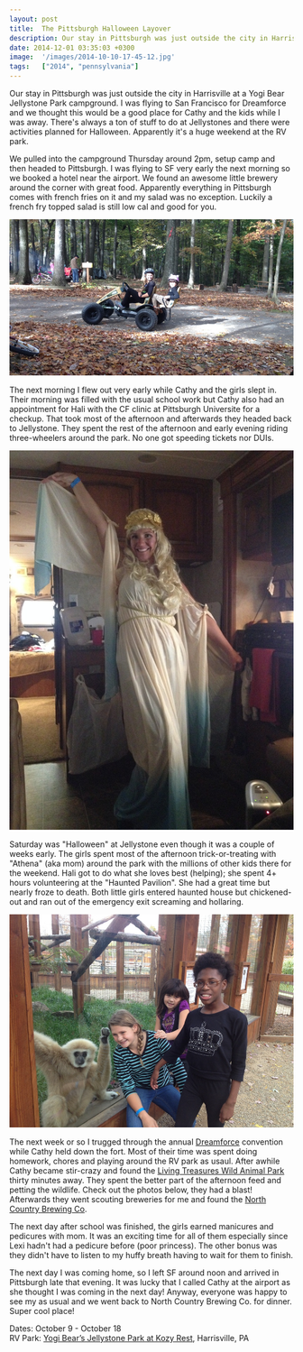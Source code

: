 ```yaml
---
layout: post
title:  The Pittsburgh Halloween Layover
description: Our stay in Pittsburgh was just outside the city in Harrisville at a Yogi B...
date: 2014-12-01 03:35:03 +0300
image:  '/images/2014-10-10-17-45-12.jpg'
tags:   ["2014", "pennsylvania"]
---
```

<p>Our stay in Pittsburgh was just outside the city in Harrisville at a Yogi Bear Jellystone Park campground. I was flying to San Francisco for Dreamforce and we thought this would be a good place for Cathy and the kids while I was away. There's always a ton of stuff to do at Jellystones and there were activities planned for Halloween. Apparently it's a huge weekend at the RV park.</p>
<p>We pulled into the campground Thursday around 2pm, setup camp and then headed to Pittsburgh. I was flying to SF very early the next morning so we booked a hotel near the airport. We found an awesome little brewery around the corner with great food. Apparently everything in Pittsburgh comes with french fries on it and my salad was no exception. Luckily a french fry topped salad is still low cal and good for you.</p>
<p><img src="images/2014-10-11-15-38-07.jpg" alt="" ></p>
<p>The next morning I flew out very early while Cathy and the girls slept in. Their morning was filled with the usual school work but Cathy also had an appointment for Hali with the CF clinic at Pittsburgh Universite for a checkup. That took most of the afternoon and afterwards they headed back to Jellystone. They spent the rest of the afternoon and early evening riding three-wheelers around the park. No one got speeding tickets nor DUIs.</p>
<p><img src="images/2014-10-11-13-44-25.jpg" alt="" ></p>
<p>Saturday was &quot;Halloween&quot; at Jellystone even though it was a couple of weeks early. The girls spent most of the afternoon trick-or-treating with &quot;Athena&quot; (aka mom) around the park with the millions of other kids there for the weekend. Hali got to do what she loves best (helping); she spent 4+ hours volunteering at the &quot;Haunted Pavilion&quot;. She had a great time but nearly froze to death. Both little girls entered haunted house but chickened-out and ran out of the emergency exit screaming and hollaring.</p>
<p><img src="images/2014-10-14-15-35-10.jpg" alt="" ></p>
<p>The next week or so I trugged through the annual <a href="http://www.salesforce.com/dreamforce/DF14/">Dreamforce</a> convention while Cathy held down the fort. Most of their time was spent doing homework, chores and playing around the RV park as usaul. After awhile Cathy became stir-crazy and found the <a href="http://www.ltanimalpark.com/">Living Treasures Wild Animal Park</a> thirty minutes away. They spent the better part of the afternoon feed and petting the wildlife. Check out the photos below, they had a blast! Afterwards they went scouting breweries for me and found the <a href="http://www.northcountrybrewing.com/welcome2.htm">North Country Brewing Co</a>.</p>
<p>The next day after school was finished, the girls earned manicures and pedicures with mom. It was an exciting time for all of them especially since Lexi hadn't had a pedicure before (poor princess). The other bonus was they didn't have to listen to my huffy breath having to wait for them to finish.</p>
<p>The next day I was coming home, so I left SF around noon and arrived in Pittsburgh late that evening. It was lucky that I called Cathy at the airport as she thought I was coming in the next day! Anyway, everyone was happy to see my as usual and we went back to North Country Brewing Co. for dinner. Super cool place!</p>
<p>Dates: October 9 - October 18<br>
RV Park: <a href="http://kozyrestkampground.com/">Yogi Bear’s Jellystone Park at Kozy Rest</a>, Harrisville, PA</p>


